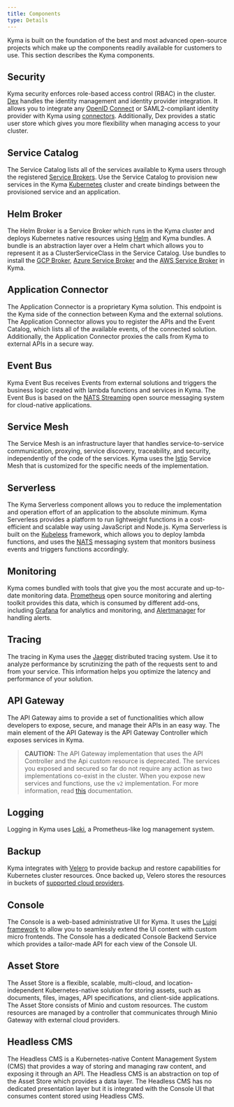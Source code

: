```yaml
---
title: Components
type: Details
---
```


Kyma is built on the foundation of the best and most advanced open-source projects which make up the components readily available for customers to use.
This section describes the Kyma components.

## Security

Kyma security enforces role-based access control (RBAC) in the cluster. [Dex](https://github.com/dexidp/dex) handles the identity management and identity provider integration. It allows you to integrate any [OpenID Connect](https://openid.net/connect/) or SAML2-compliant identity provider with Kyma using [connectors](https://github.com/dexidp/dex#connectors). Additionally, Dex provides a static user store which gives you more flexibility when managing access to your cluster.

## Service Catalog

The Service Catalog lists all of the services available to Kyma users through the registered [Service Brokers](/components/service-catalog/#service-brokers-service-brokers). Use the Service Catalog to provision new services in the
Kyma [Kubernetes](https://kubernetes.io/) cluster and create bindings between the provisioned service and an application.

## Helm Broker

The Helm Broker is a Service Broker which runs in the Kyma cluster and deploys Kubernetes native resources using [Helm](https://github.com/kubernetes/helm) and Kyma bundles. A bundle is an abstraction layer over a Helm chart which allows you to represent it as a ClusterServiceClass in the Service Catalog. Use bundles to install the [GCP Broker](/components/service-catalog#service-brokers-gcp-broker), [Azure Service Broker](/components/service-catalog#service-brokers-azure-service-broker) and the [AWS Service Broker](/components/service-catalog#service-brokers-aws-service-broker) in Kyma.

## Application Connector

The Application Connector is a proprietary Kyma solution. This endpoint is the Kyma side of the connection between Kyma and the external solutions. The Application Connector allows you to register the APIs and the Event Catalog, which lists all of the available events, of the connected solution. Additionally, the Application Connector proxies the calls from Kyma to external APIs in a secure way.

## Event Bus

Kyma Event Bus receives Events from external solutions and triggers the business logic created with lambda functions and services in Kyma. The Event Bus is based on the [NATS Streaming](https://nats.io/) open source messaging system for cloud-native applications.

## Service Mesh

The Service Mesh is an infrastructure layer that handles service-to-service communication, proxying, service discovery, traceability, and security, independently of the code of the services. Kyma uses the [Istio](https://istio.io/) Service Mesh that is customized for the specific needs of the implementation.

## Serverless

The Kyma Serverless component allows you to reduce the implementation and operation effort of an application to the absolute minimum. Kyma Serverless provides a platform to run lightweight functions in a cost-efficient and scalable way using JavaScript and Node.js. Kyma Serverless is built on the [Kubeless](http://kubeless.io/) framework, which allows you to deploy lambda functions, and uses the [NATS](https://nats.io/) messaging system that monitors business events and triggers functions accordingly.

## Monitoring

Kyma comes bundled with tools that give you the most accurate and up-to-date monitoring data. [Prometheus](https://prometheus.io/) open source monitoring and alerting toolkit provides this data, which is consumed by different add-ons, including [Grafana](https://grafana.com/) for analytics and monitoring, and [Alertmanager](https://prometheus.io/docs/alerting/alertmanager/) for handling alerts.

## Tracing

The tracing in Kyma uses the [Jaeger](https://github.com/jaegertracing) distributed tracing system. Use it to analyze performance by scrutinizing the path of the requests sent to and from your service. This information helps you optimize the latency and performance of your solution.

## API Gateway

The API Gateway aims to provide a set of functionalities which allow developers to expose, secure, and manage their APIs in an easy way. The main element of the API Gateway is the API Gateway Controller which exposes services in Kyma.

>**CAUTION:** The API Gateway implementation that uses the API Controller and the Api custom resource is deprecated. The services you exposed and secured so far do not require any action as two implementations co-exist in the cluster. When you expose new services and functions, use the `v2` implementation. For more information, read [this](/components/api-gateway-v2#overview-overview) documentation.

## Logging

Logging in Kyma uses [Loki](https://github.com/grafana/loki), a Prometheus-like log management system.

## Backup

Kyma integrates with [Velero](https://github.com/heptio/velero/) to provide backup and restore capabilities for Kubernetes cluster resources. Once backed up, Velero stores the resources in buckets of [supported cloud providers](https://velero.io/docs/v1.0.0/support-matrix/).

## Console

The Console is a web-based administrative UI for Kyma. It uses the [Luigi framework](https://github.com/SAP/luigi) to allow you to seamlessly extend the UI content with custom micro frontends. The Console has a dedicated Console Backend Service which provides a tailor-made API for each view of the Console UI.

## Asset Store

The Asset Store is a flexible, scalable, multi-cloud, and location-independent Kubernetes-native solution for storing assets, such as documents, files, images, API specifications, and client-side applications. The Asset Store consists of Minio and custom resources. The custom resources are managed by a controller that communicates through Minio Gateway with external cloud providers.

## Headless CMS

The Headless CMS is a Kubernetes-native Content Management System (CMS) that provides a way of storing and managing raw content, and exposing it through an API. The Headless CMS is an abstraction on top of the Asset Store which provides a data layer. The Headless CMS has no dedicated presentation layer but it is integrated with the Console UI that consumes content stored using Headless CMS.
